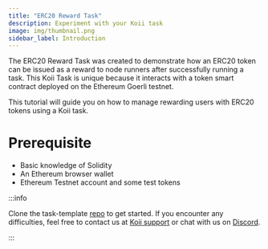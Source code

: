 ```yaml
---
title: "ERC20 Reward Task"
description: Experiment with your Koii task
image: img/thumbnail.png
sidebar_label: Introduction
---
```


The ERC20 Reward Task was created to demonstrate how an ERC20 token can be issued as a reward to node runners after successfully running a task. This Koii Task is unique because it interacts with a token smart contract deployed on the Ethereum Goerli testnet. 

This tutorial will guide you on how to manage rewarding users with ERC20 tokens using a Koii task.

# Prerequisite

- Basic knowledge of Solidity
- An Ethereum browser wallet
- Ethereum Testnet account and some test tokens

:::info

Clone the task-template [repo](https://github.com/koii-network/task-template) to get started. If you encounter any difficulties, feel free to contact us at [Koii support](https://share.hsforms.com/1Nmy8p6zWSN2J2skJn5EcOQc20dg) or chat with us on [Discord](https://discord.gg/koii-network).

:::
